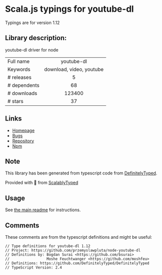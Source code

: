 
# Scala.js typings for youtube-dl

Typings are for version 1.12

## Library description:
youtube-dl driver for node

|                    |                 |
| ------------------ | :-------------: |
| Full name          | youtube-dl |
| Keywords           | download, video, youtube |
| # releases         | 5 |
| # dependents       | 68 |
| # downloads        | 123400 |
| # stars            | 37 |

## Links
- [Homepage](https://github.com/przemyslawpluta/node-youtube-dl#readme)
- [Bugs](https://github.com/przemyslawpluta/node-youtube-dl/issues)
- [Repository](https://github.com/przemyslawpluta/node-youtube-dl)
- [Npm](https://www.npmjs.com/package/youtube-dl)
    


## Note
This library has been generated from typescript code from [DefinitelyTyped](https://definitelytyped.org).

Provided with :purple_heart: from [ScalablyTyped](https://github.com/oyvindberg/ScalablyTyped)

## Usage
See [the main readme](../../readme.md) for instructions.

## Comments

These comments are from the typescript definitions and might be useful:
```
// Type definitions for youtube-dl 1.12
// Project: https://github.com/przemyslawpluta/node-youtube-dl
// Definitions by: Bogdan Surai <https://github.com/bsurai>
//                 Moshe Feuchtwanger <https://github.com/moshfeu>
// Definitions: https://github.com/DefinitelyTyped/DefinitelyTyped
// TypeScript Version: 2.4

```

